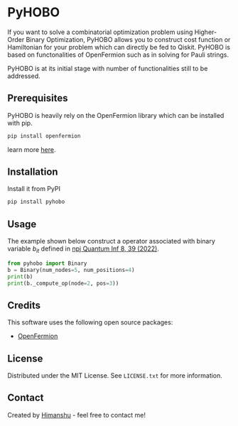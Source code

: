 # PyHOBO

If you want to solve a combinatorial optimization problem using Higher-Order Binary Optimization, PyHOBO allows you to construct cost function or Hamiltonian for your problem which can directly be fed to Qiskit. PyHOBO is based on functonalities of OpenFermion such as in solving for Pauli strings.

PyHOBO is at its initial stage with number of functionalities still to be addressed.

## Prerequisites

PyHOBO is heavily rely on the OpenFermion library which can be installed with pip.

```bash
pip install openfermion
```

learn more [here](https://quantumai.google/openfermion/install).

## Installation

Install it from PyPI

```bash
pip install pyhobo
```

## Usage

The example shown below construct a operator associated with binary variable $b_{it}$ defined in [npj Quantum Inf 8, 39 (2022)](https://doi.org/10.1038/s41534-022-00546-y).

```py
from pyhobo import Binary
b = Binary(num_nodes=5, num_positions=4)
print(b)
print(b._compute_op(node=2, pos=3))
```

## Credits

This software uses the following open source packages:

- [OpenFermion](https://quantumai.google/openfermion)

<!-- LICENSE -->

## License

Distributed under the MIT License. See `LICENSE.txt` for more information.

## Contact

Created by [Himanshu](mailto:himanshu.sahu@partner.ibm.com) - feel free to contact me!

